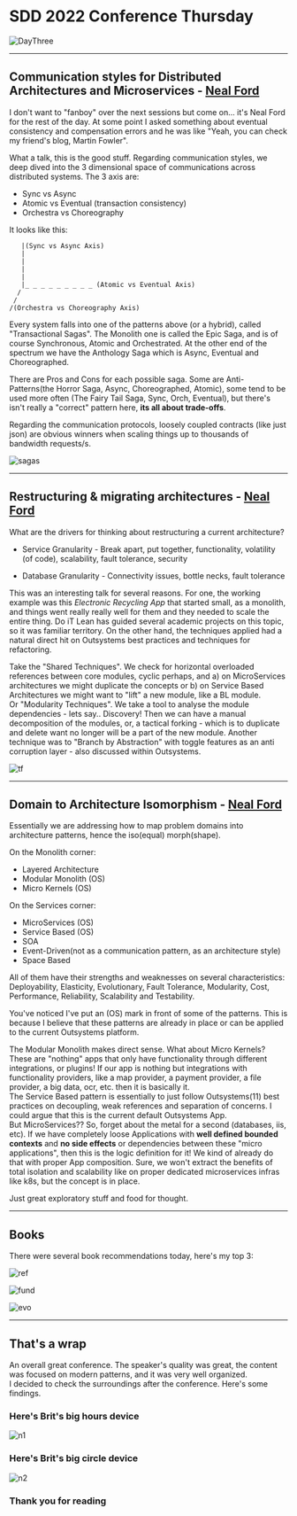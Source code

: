 # SDD 2022 Conference Thursday

![DayThree](../images/SDD/thursday/deck.jpg)

----

## Communication styles for Distributed Architectures and Microservices - [Neal Ford](https://twitter.com/neal4d)

I don't want to "fanboy" over the next sessions but come on... it's Neal Ford for the rest of the day. At some point I asked something about eventual consistency and compensation errors and he was like "Yeah, you can check my friend's blog, Martin Fowler".  

What a talk, this is the good stuff. Regarding communication styles, we deep dived into the 3 dimensional space of communications across distributed systems. The 3 axis are:  

- Sync vs Async
- Atomic vs Eventual (transaction consistency)
- Orchestra vs Choreography

It looks like this:  

       |(Sync vs Async Axis)
       |
       |
       |
       |
       |_ _ _ _ _ _ _ _ _ (Atomic vs Eventual Axis)
      /
     /
    /(Orchestra vs Choreography Axis)

Every system falls into one of the patterns above (or a hybrid), called "Transactional Sagas". The Monolith one is called the Epic Saga, and is of course Synchronous, Atomic and Orchestrated. At the other end of the spectrum we have the Anthology Saga which is Async, Eventual and Choreographed.

There are Pros and Cons for each possible saga. Some are Anti-Patterns(the Horror Saga, Async, Choreographed, Atomic), some tend to be used more often (The Fairy Tail Saga, Sync, Orch, Eventual), but there's isn't really a "correct" pattern here, **its all about trade-offs**.  

Regarding the communication protocols, loosely coupled contracts (like just json) are obvious winners when scaling things up to thousands of bandwidth requests/s.  

![sagas](../images/SDD/thursday/sagas.jpg)

----

## Restructuring & migrating architectures - [Neal Ford](https://twitter.com/neal4d)

What are the drivers for thinking about restructuring a current architecture?  

- Service Granularity - Break apart, put together, functionality, volatility (of code), scalability, fault tolerance, security  

- Database Granularity - Connectivity issues, bottle necks, fault tolerance  

This was an interesting talk for several reasons. For one, the working example was this *Electronic Recycling App* that started small, as a monolith, and things went really really well for them and they needed to scale the entire thing. Do iT Lean has guided several academic projects on this topic, so it was familiar territory. On the other hand, the techniques applied had a natural direct hit on Outsystems best practices and techniques for refactoring.  

Take the "Shared Techniques". We check for horizontal overloaded references between core modules, cyclic perhaps, and a) on MicroServices architectures we might duplicate the concepts or b) on Service Based Architectures we might want to "lift" a new module, like a BL module.  
Or "Modularity Techniques". We take a tool to analyse the module dependencies - lets say.. Discovery! Then we can have a manual decomposition of the modules, or, a tactical forking - which is to duplicate and delete want no longer will be a part of the new module.
Another technique was to "Branch by Abstraction" with toggle features as an anti corruption layer - also discussed within Outsystems.

![tf](../images/SDD/thursday/tf.jpg)

----

## Domain to Architecture Isomorphism - [Neal Ford](https://twitter.com/neal4d)

Essentially we are addressing how to map problem domains into architecture patterns, hence the iso(equal) morph(shape).

On the Monolith corner:  

- Layered Architecture
- Modular Monolith (OS)
- Micro Kernels (OS)

On the Services corner:  

- MicroServices (OS)  
- Service Based (OS)  
- SOA  
- Event-Driven(not as a communication pattern, as an architecture style)  
- Space Based  

All of them have their strengths and weaknesses on several characteristics: Deployability, Elasticity, Evolutionary, Fault Tolerance, Modularity, Cost, Performance, Reliability, Scalability and Testability.

You've noticed I've put an (OS) mark in front of some of the patterns. This is because I believe that these patterns are already in place or can be applied to the current Outsystems platform.  

The Modular Monolith makes direct sense. What about Micro Kernels? These are "nothing" apps that only have functionality through different integrations, or plugins! If our app is nothing but integrations with functionality providers, like a map provider, a payment provider, a file provider, a big data, ocr, etc. then it is basically it.  
The Service Based pattern is essentially to just follow Outsystems(11) best practices on decoupling, weak references and separation of concerns. I could argue that this is the current default Outsystems App.  
But MicroServices?? So, forget about the metal for a second (databases, iis, etc). If we have completely loose Applications with **well defined bounded contexts** and **no side effects** or dependencies between these "micro applications", then this is the logic definition for it! We kind of already do that with proper App composition. Sure, we won't extract the benefits of total isolation and scalability like on proper dedicated microservices infras like k8s, but the concept is in place.  

Just great exploratory stuff and food for thought.

----  

## Books

There were several book recommendations today, here's my top 3:

![ref](../images/SDD/thursday/ref.jpg)

![fund](../images/SDD/thursday/fundswa.jpg)

![evo](../images/SDD/thursday/EvoArchs.jpg)

----

## That's a wrap

An overall great conference. The speaker's quality was great, the content was focused on modern patterns, and it was very well organized.  
I decided to check the surroundings after the conference. Here's some findings.

### Here's Brit's big hours device  

![n1](../images/SDD/thursday/n1thumb.jpg)

### Here's Brit's big circle device  

![n2](../images/SDD/thursday/n2thumb.jpg)

### Thank you for reading
